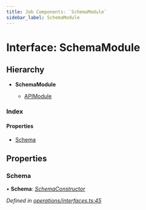 ```yaml
---
title: Job Components: `SchemaModule`
sidebar_label: SchemaModule
---
```


# Interface: SchemaModule

## Hierarchy

* **SchemaModule**

  * [APIModule](apimodule.md)

### Index

#### Properties

* [Schema](schemamodule.md#schema)

## Properties

###  Schema

• **Schema**: *[SchemaConstructor](../overview.md#schemaconstructor)*

*Defined in [operations/interfaces.ts:45](https://github.com/terascope/teraslice/blob/a2250fb9/packages/job-components/src/operations/interfaces.ts#L45)*
